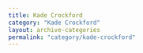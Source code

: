 ```yaml
---
title: Kade Crockford
category: "Kade Crockford"
layout: archive-categories
permalink: "category/kade-crockford"
---
```

